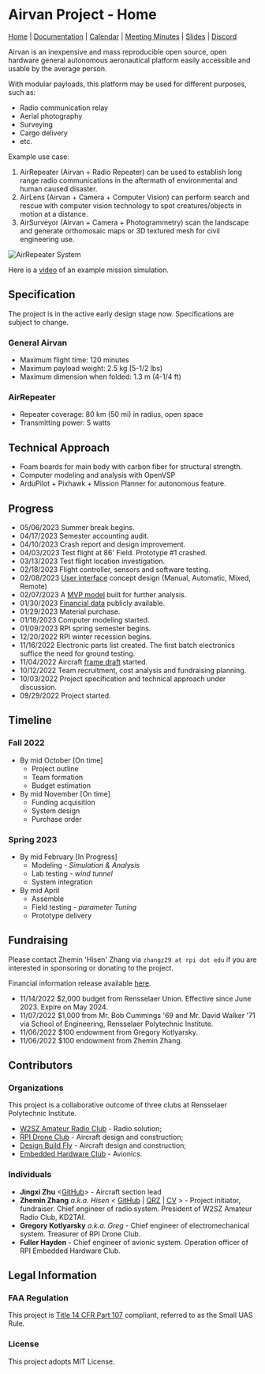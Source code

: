 # Airvan Project - Home

[Home](.) \| [Documentation](doc) \| [Calendar](https://calendar.google.com/calendar/u/0/embed?src=7d6ff641efe0e885fa858d34da6e10fd99e1d2fd7c405e6accf23027cc922db0@group.calendar.google.com&ctz=America/New_York) \| [Meeting Minutes](https://drive.google.com/drive/folders/1w6okqB9U94YdA9lP_eaBHEua9bieqaRl) \| [Slides](https://docs.google.com/presentation/d/1Ww7tBK9KSm9yHedZIFGHmEW860MVFOorjmqm3pCkUfE) \| [Discord](https://discord.gg/8mKERb27Zd)

Airvan is an inexpensive and mass reproducible open source, open hardware general autonomous aeronautical platform easily accessible and usable by the average person.

With modular payloads, this platform may be used for different purposes, such as:

- Radio communication relay
- Aerial photography
- Surveying
- Cargo delivery
- etc.

Example use case:

1. AirRepeater (Airvan + Radio Repeater) can be used to establish long range radio communications in the aftermath of environmental and human caused disaster.
2. AirLens (Airvan + Camera + Computer Vision) can perform search and rescue with computer vision technology to spot creatures/objects in motion at a distance.
3. AirSurveyor (Airvan + Camera + Photogrammetry) scan the landscape and generate orthomosaic maps or 3D textured mesh for civil engineering use.

![AirRepeater System](https://i.imgur.com/OfHRdmn.png)

Here is a [video](https://youtu.be/J7g-IRBaNW4) of an example mission simulation.

## Specification

The project is in the active early design stage now. Specifications are subject to change.

### General Airvan

- Maximum flight time: 120 minutes
- Maximum payload weight: 2.5 kg (5-1/2 lbs)
- Maximum dimension when folded: 1.3 m (4-1/4 ft)

### AirRepeater

- Repeater coverage: 80 km (50 mi) in radius, open space
- Transmitting power: 5 watts

## Technical Approach

- Foam boards for main body with carbon fiber for structural strength.
- Computer modeling and analysis with OpenVSP
- ArduPilot + Pixhawk + Mission Planner for autonomous feature.

## Progress

- 05/06/2023 Summer break begins.
- 04/17/2023 Semester accounting audit.
- 04/10/2023 Crash report and design improvement.
- 04/03/2023 Test flight at 86' Field. Prototype #1 crashed.
- 03/13/2023 Test flight location investigation.
- 02/18/2023 Flight controller, sensors and software testing.
- 02/08/2023 [User interface](https://discord.com/channels/1026653079749275659/1029134535348211732/1072938576863563876) concept design (Manual, Automatic, Mixed, Remote)
- 02/07/2023 A [MVP model](https://discord.com/channels/1026653079749275659/1029134443992076419/1072562378744533024) built for further analysis.
- 01/30/2023 [Financial data](https://drive.google.com/drive/folders/138rb2HcaUgs6OqswoUpuqhm_u9hDs0dA) publicly available.
- 01/29/2023 Material purchase.
- 01/18/2023 Computer modeling started.
- 01/09/2023 RPI spring semester begins.
- 12/20/2022 RPI winter recession begins.
- 11/16/2022 Electronic parts list created. The first batch electronics suffice the need for ground testing.
- 11/04/2022 Aircraft [frame draft](https://drive.google.com/drive/folders/1w6okqB9U94YdA9lP_eaBHEua9bieqaRl?usp=share_link) started.
- 10/12/2022 Team recruitment, cost analysis and fundraising planning.
- 10/03/2022 Project specification and technical approach under discussion.
- 09/29/2022 Project started.

## Timeline

### Fall 2022

- By mid October [On time]
  - Project outline
  - Team formation
  - Budget estimation
- By mid November [On time]
  - Funding acquisition
  - System design
  - Purchase order

### Spring 2023

- By mid February [In Progress]
  - Modeling - *Simulation & Analysis*
  - Lab testing - *wind tunnel*
  - System integration
- By mid April
  - Assemble
  - Field testing - *parameter Tuning*
  - Prototype delivery

## Fundraising

Please contact Zhemin 'Hisen' Zhang via `zhangz29 at rpi dot edu` if you are interested in sponsoring or donating to the project.

Financial information release available [here](https://drive.google.com/drive/folders/138rb2HcaUgs6OqswoUpuqhm_u9hDs0dA).

- 11/14/2022 $2,000 budget from Rensselaer Union. Effective since June 2023. Expire on May 2024.
- 11/07/2022 $1,000 from Mr. Bob Cummings '69 and Mr. David Walker '71 via School of Engineering, Rensselaer Polytechnic Institute.
- 11/06/2022 $100 endowment from Gregory Kotlyarsky.
- 11/06/2022 $100 endowment from Zhemin Zhang.

## Contributors

### Organizations

This project is a collaborative outcome of three clubs at Rensselaer Polytechnic Institute.

- [W2SZ Amateur Radio Club](https://w2sz.union.rpi.edu) - Radio solution;
- [RPI Drone Club](https://rpidrone.club/) - Aircraft design and construction;
- [Design Build Fly](https://rpidbf.tumblr.com/) - Aircraft design and construction;
- [Embedded Hardware Club](http://www.rpiehc.org/) - Avionics.

### Individuals

- **Jingxi Zhu** <[GitHub](https://github.com/Zhujingxi)> - Aircraft section lead
- **Zhemin Zhang** *a.k.a. Hisen* < [GitHub](https://github.com/HisenZhang) \| [QRZ](https://www.qrz.com/db/KD2TAI) \| [CV](https://drive.google.com/drive/folders/1yjGs06L5jsOb7V4cnr0k2sHhIgjTP67z) > - Project initiator, fundraiser. Chief engineer of radio system. President of W2SZ Amateur Radio Club, KD2TAI.
- **Gregory Kotlyarsky** *a.k.a. Greg* - Chief engineer of electromechanical system. Treasurer of RPI Drone Club.
- **Fuller Hayden** - Chief engineer of avionic system. Operation officer of RPI Embedded Hardware Club.

## Legal Information

### FAA Regulation

This project is [Title 14 CFR Part 107](https://www.ecfr.gov/current/title-14/chapter-I/subchapter-F/part-107) compliant, referred to as the Small UAS Rule.

### License

This project adopts MIT License.
